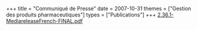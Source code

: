 +++
title = "Communiqué de Presse"
date = 2007-10-31
themes = ["Gestion des produits pharmaceutiques"]
types = ["Publications"]
+++
[2.36.1-MediareleaseFrench-FINAL.pdf](/files/2.36.1-MediareleaseFrench-FINAL.pdf)
